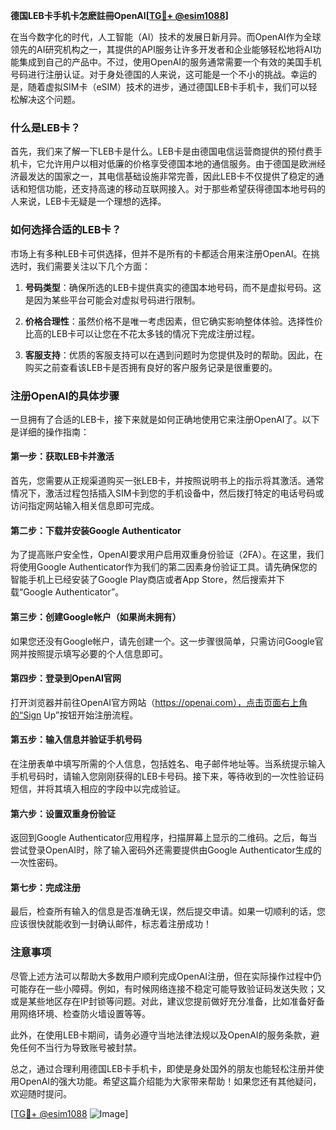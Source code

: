 **德国LEB卡手机卡怎麽註冊OpenAI[[TG💪+ @esim1088](https://t.me/s/esim1088)]**

在当今数字化的时代，人工智能（AI）技术的发展日新月异。而OpenAI作为全球领先的AI研究机构之一，其提供的API服务让许多开发者和企业能够轻松地将AI功能集成到自己的产品中。不过，使用OpenAI的服务通常需要一个有效的美国手机号码进行注册认证。对于身处德国的人来说，这可能是一个不小的挑战。幸运的是，随着虚拟SIM卡（eSIM）技术的进步，通过德国LEB卡手机卡，我们可以轻松解决这个问题。

### 什么是LEB卡？

首先，我们来了解一下LEB卡是什么。LEB卡是由德国电信运营商提供的预付费手机卡，它允许用户以相对低廉的价格享受德国本地的通信服务。由于德国是欧洲经济最发达的国家之一，其电信基础设施非常完善，因此LEB卡不仅提供了稳定的通话和短信功能，还支持高速的移动互联网接入。对于那些希望获得德国本地号码的人来说，LEB卡无疑是一个理想的选择。

### 如何选择合适的LEB卡？

市场上有多种LEB卡可供选择，但并不是所有的卡都适合用来注册OpenAI。在挑选时，我们需要关注以下几个方面：

1. **号码类型**：确保所选的LEB卡提供真实的德国本地号码，而不是虚拟号码。这是因为某些平台可能会对虚拟号码进行限制。
   
2. **价格合理性**：虽然价格不是唯一考虑因素，但它确实影响整体体验。选择性价比高的LEB卡可以让您在不花太多钱的情况下完成注册过程。

3. **客服支持**：优质的客服支持可以在遇到问题时为您提供及时的帮助。因此，在购买之前查看该LEB卡是否拥有良好的客户服务记录是很重要的。

### 注册OpenAI的具体步骤

一旦拥有了合适的LEB卡，接下来就是如何正确地使用它来注册OpenAI了。以下是详细的操作指南：

#### 第一步：获取LEB卡并激活

首先，您需要从正规渠道购买一张LEB卡，并按照说明书上的指示将其激活。通常情况下，激活过程包括插入SIM卡到您的手机设备中，然后拨打特定的电话号码或访问指定网站输入相关信息即可完成。

#### 第二步：下载并安装Google Authenticator

为了提高账户安全性，OpenAI要求用户启用双重身份验证（2FA）。在这里，我们将使用Google Authenticator作为我们的第二因素身份验证工具。请先确保您的智能手机上已经安装了Google Play商店或者App Store，然后搜索并下载“Google Authenticator”。

#### 第三步：创建Google帐户（如果尚未拥有）

如果您还没有Google帐户，请先创建一个。这一步骤很简单，只需访问Google官网并按照提示填写必要的个人信息即可。

#### 第四步：登录到OpenAI官网

打开浏览器并前往OpenAI官方网站（https://openai.com），点击页面右上角的“Sign Up”按钮开始注册流程。

#### 第五步：输入信息并验证手机号码

在注册表单中填写所需的个人信息，包括姓名、电子邮件地址等。当系统提示输入手机号码时，请输入您刚刚获得的LEB卡号码。接下来，等待收到的一次性验证码短信，并将其填入相应的字段中以完成验证。

#### 第六步：设置双重身份验证

返回到Google Authenticator应用程序，扫描屏幕上显示的二维码。之后，每当尝试登录OpenAI时，除了输入密码外还需要提供由Google Authenticator生成的一次性密码。

#### 第七步：完成注册

最后，检查所有输入的信息是否准确无误，然后提交申请。如果一切顺利的话，您应该很快就能收到一封确认邮件，标志着注册成功！

### 注意事项

尽管上述方法可以帮助大多数用户顺利完成OpenAI注册，但在实际操作过程中仍可能存在一些小障碍。例如，有时候网络连接不稳定可能导致验证码发送失败；又或是某些地区存在IP封锁等问题。对此，建议您提前做好充分准备，比如准备好备用网络环境、检查防火墙设置等等。

此外，在使用LEB卡期间，请务必遵守当地法律法规以及OpenAI的服务条款，避免任何不当行为导致账号被封禁。

总之，通过合理利用德国LEB卡手机卡，即使是身处国外的朋友也能轻松注册并使用OpenAI的强大功能。希望这篇介绍能为大家带来帮助！如果您还有其他疑问，欢迎随时提问。

[[TG💪+ @esim1088](https://t.me/s/esim1088) ![Image](https://i.postimg.cc/4NQfJmqS/Snipaste-2025-05-13-00-14-12.png)]